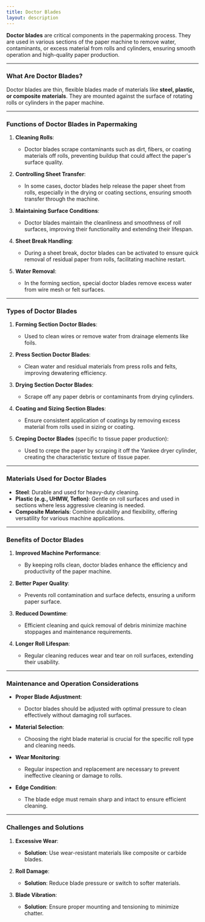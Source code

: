 ```yaml
---
title: Doctor Blades
layout: description
---
```


**Doctor blades** are critical components in the papermaking process. They are used in various sections of the paper machine to remove water, contaminants, or excess material from rolls and cylinders, ensuring smooth operation and high-quality paper production.

---

### **What Are Doctor Blades?**
Doctor blades are thin, flexible blades made of materials like **steel, plastic, or composite materials**. They are mounted against the surface of rotating rolls or cylinders in the paper machine.

---

### **Functions of Doctor Blades in Papermaking**
1. **Cleaning Rolls**:
    - Doctor blades scrape contaminants such as dirt, fibers, or coating materials off rolls, preventing buildup that could affect the paper's surface quality.

2. **Controlling Sheet Transfer**:
    - In some cases, doctor blades help release the paper sheet from rolls, especially in the drying or coating sections, ensuring smooth transfer through the machine.

3. **Maintaining Surface Conditions**:
    - Doctor blades maintain the cleanliness and smoothness of roll surfaces, improving their functionality and extending their lifespan.

4. **Sheet Break Handling**:
    - During a sheet break, doctor blades can be activated to ensure quick removal of residual paper from rolls, facilitating machine restart.

5. **Water Removal**:
    - In the forming section, special doctor blades remove excess water from wire mesh or felt surfaces.

---

### **Types of Doctor Blades**
1. **Forming Section Doctor Blades**:
    - Used to clean wires or remove water from drainage elements like foils.

2. **Press Section Doctor Blades**:
    - Clean water and residual materials from press rolls and felts, improving dewatering efficiency.

3. **Drying Section Doctor Blades**:
    - Scrape off any paper debris or contaminants from drying cylinders.

4. **Coating and Sizing Section Blades**:
    - Ensure consistent application of coatings by removing excess material from rolls used in sizing or coating.

5. **Creping Doctor Blades** (specific to tissue paper production):
    - Used to crepe the paper by scraping it off the Yankee dryer cylinder, creating the characteristic texture of tissue paper.

---

### **Materials Used for Doctor Blades**
- **Steel**: Durable and used for heavy-duty cleaning.
- **Plastic (e.g., UHMW, Teflon)**: Gentle on roll surfaces and used in sections where less aggressive cleaning is needed.
- **Composite Materials**: Combine durability and flexibility, offering versatility for various machine applications.

---

### **Benefits of Doctor Blades**
1. **Improved Machine Performance**:
    - By keeping rolls clean, doctor blades enhance the efficiency and productivity of the paper machine.

2. **Better Paper Quality**:
    - Prevents roll contamination and surface defects, ensuring a uniform paper surface.

3. **Reduced Downtime**:
    - Efficient cleaning and quick removal of debris minimize machine stoppages and maintenance requirements.

4. **Longer Roll Lifespan**:
    - Regular cleaning reduces wear and tear on roll surfaces, extending their usability.

---

### **Maintenance and Operation Considerations**
- **Proper Blade Adjustment**:
    - Doctor blades should be adjusted with optimal pressure to clean effectively without damaging roll surfaces.

- **Material Selection**:
    - Choosing the right blade material is crucial for the specific roll type and cleaning needs.

- **Wear Monitoring**:
    - Regular inspection and replacement are necessary to prevent ineffective cleaning or damage to rolls.

- **Edge Condition**:
    - The blade edge must remain sharp and intact to ensure efficient cleaning.

---

### **Challenges and Solutions**
1. **Excessive Wear**:
    - **Solution**: Use wear-resistant materials like composite or carbide blades.

2. **Roll Damage**:
    - **Solution**: Reduce blade pressure or switch to softer materials.

3. **Blade Vibration**:
    - **Solution**: Ensure proper mounting and tensioning to minimize chatter.

